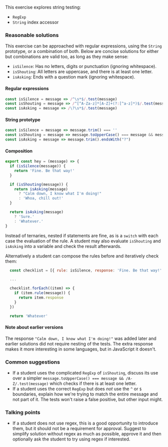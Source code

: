 This exercise explores string testing:
- `RegExp`
- `String` index accessor

### Reasonable solutions

This exercise can be approached with regular expressions, using the `String`
prototype, or a combination of both. Below are concise solutions for either but
combinations are valid too, as long as they make sense:

- `isSilence`: Has no letters, digits or punctuation (ignoring whitespace).
- `isShouting`: All letters are uppercase, and there is at least one letter.
- `isAsking`: Ends with a question mark (ignoring whitespace).

#### Regular expressions
```javascript
const isSilence = message => /^\s*$/.test(message)
const isShouting = message => /^[^A-Za-z]*[A-Z]+(?:[^a-z]*)$/.test(message)
const isAsking = message => /\?\s*$/.test(message)
```

#### String prototype
```javascript
const isSilence = message => message.trim() === ''
const isShouting = message => message.toUpperCase() === message && message.toLowerCase() !== message
const isAsking = message => message.trim().endsWith("?")
```

#### Composition
```javascript
export const hey = (message) => {
  if (isSilence(message)) {
    return 'Fine. Be that way!'
  }

  if (isShouting(message)) {
    return isAsking(message)
      ? "Calm down, I know what I'm doing!"
      : 'Whoa, chill out!'
  }

  return isAsking(message)
    ? 'Sure.'
    : 'Whatever.'
}
```

Instead of ternaries, nested if statements are fine, as is a `switch` with each
case the evaluation of the rule. A student may also evaluate `isShouting` and
`isAsking` into a variable and check the result afterwards.

Alternatively a student can compose the rules before and iteratively check them:
```javascript
  const checklist = [{ rule: isSilence, response: 'Fine. Be that way!' }]

  ...

  checklist.forEach((item) => {
    if (item.rule(message)) {
      return item.response
    }
  })

  return 'Whatever'
```

#### Note about earlier versions
The response `"Calm down, I know what I'm doing!"` was added later and earlier
solutions did not require nesting of the tests. The extra response makes it
more interesting in some languages, but in JavaScript it doesn't.

### Common suggestions
- If a student uses the complicated `RegExp` of `isShouting`, discuss its use over a simpler `message.toUpperCase() === message && /A-Z/.test(message)` which checks if there is at least one letter.
- If a student uses the correct `RegExp` but does _not_ use the `^` or `$` boundaries, explain how we're trying to match the entire message and not part of it. The tests won't raise a false positive, but other input might.

### Talking points
- If a student does not use regex, this is a good opportunity to introduce them, but it should not be a requirement for approval. Suggest to simplify solution without regex as much as possible, approve it and then optionally ask the student to try using regex if interested.
